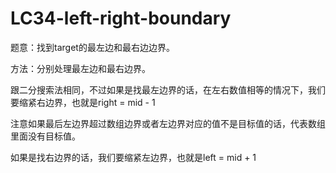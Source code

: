 # LC34-left-right-boundary
题意：找到target的最左边和最右边边界。

方法：分别处理最左边和最右边界。

跟二分搜索法相同，不过如果是找最左边界的话，在左右数值相等的情况下，我们要缩紧右边界，也就是right = mid - 1

注意如果最后左边界超过数组边界或者左边界对应的值不是目标值的话，代表数组里面没有目标值。

如果是找右边界的话，我们要缩紧左边界，也就是left = mid + 1
